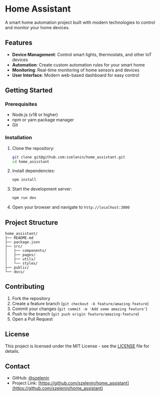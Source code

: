 # Home Assistant

A smart home automation project built with modern technologies to control and monitor your home devices.

## Features

- **Device Management**: Control smart lights, thermostats, and other IoT devices
- **Automation**: Create custom automation rules for your smart home
- **Monitoring**: Real-time monitoring of home sensors and devices
- **User Interface**: Modern web-based dashboard for easy control

## Getting Started

### Prerequisites

- Node.js (v18 or higher)
- npm or yarn package manager
- Git

### Installation

1. Clone the repository:
   ```bash
   git clone git@github.com:szelenin/home_assistant.git
   cd home_assistant
   ```

2. Install dependencies:
   ```bash
   npm install
   ```

3. Start the development server:
   ```bash
   npm run dev
   ```

4. Open your browser and navigate to `http://localhost:3000`

## Project Structure

```
home_assistant/
├── README.md
├── package.json
├── src/
│   ├── components/
│   ├── pages/
│   ├── utils/
│   └── styles/
├── public/
└── docs/
```

## Contributing

1. Fork the repository
2. Create a feature branch (`git checkout -b feature/amazing-feature`)
3. Commit your changes (`git commit -m 'Add some amazing feature'`)
4. Push to the branch (`git push origin feature/amazing-feature`)
5. Open a Pull Request

## License

This project is licensed under the MIT License - see the [LICENSE](LICENSE) file for details.

## Contact

- GitHub: [@szelenin](https://github.com/szelenin)
- Project Link: [https://github.com/szelenin/home_assistant](https://github.com/szelenin/home_assistant) 